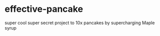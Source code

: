 # effective-pancake

super cool super secret project to 10x pancakes by supercharging Maple syrup 


